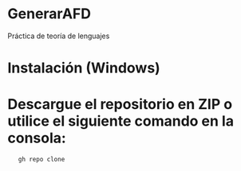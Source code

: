 # GenerarAFD
Práctica de teoría de lenguajes
# Instalación (Windows)
#  Descargue el repositorio en ZIP o utilice el siguiente comando en la consola:
       gh repo clone
